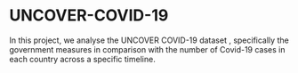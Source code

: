 # UNCOVER-COVID-19
In this project, we analyse the UNCOVER COVID-19 dataset , specifically the government measures in comparison with the number of Covid-19 cases in each country across a specific timeline.
